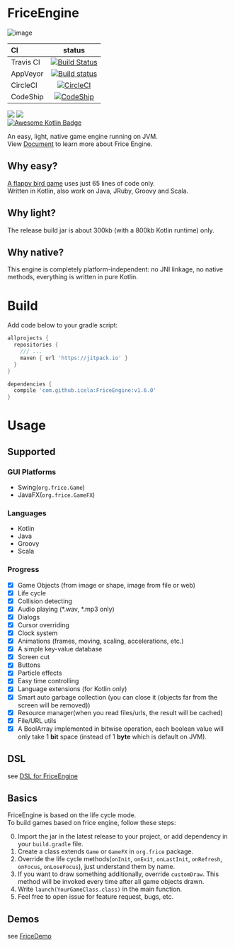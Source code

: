 # FriceEngine

![image](https://avatars1.githubusercontent.com/u/21008243)

CI|status
:---|:---:
Travis CI|[![Build Status](https://travis-ci.org/icela/FriceEngine.svg?branch=master)](https://travis-ci.org/icela/FriceEngine)
AppVeyor|[![Build status](https://ci.appveyor.com/api/projects/status/75d7wx28u3tgtnat?svg=true)](https://ci.appveyor.com/project/ice1000/friceengine)
CircleCI|[![CircleCI](https://circleci.com/gh/icela/FriceEngine.svg?style=svg)](https://circleci.com/gh/icela/FriceEngine)
CodeShip|[![CodeShip](https://codeship.com/projects/a1d7bc60-0a30-0135-8b3c-6ed4d7e33e57/status?branch=master)](https://app.codeship.com/projects/214712)

[![](https://jitpack.io/v/icela/FriceEngine.svg)](https://jitpack.io/#icela/FriceEngine)
[![](https://jitpack.io/v/icela/FriceEngine/month.svg)](https://jitpack.io/#icela/FriceEngine) <br/>
[![Awesome Kotlin Badge](https://kotlin.link/awesome-kotlin.svg)](https://github.com/KotlinBy/awesome-kotlin)

An easy, light, native game engine running on JVM.<br/>
View [Document](https://icela.github.io/#getting-started) to learn more about Frice Engine.

## Why easy?
[A flappy bird game](https://github.com/icela/FriceDemo/tree/master/demo/Demo7.java) uses just 65 lines of code only.<br/>
Written in Kotlin, also work on Java, JRuby, Groovy and Scala.

## Why light?
The release build jar is about 300kb (with a 800kb Kotlin runtime) only.<br/>

## Why native?
This engine is completely platform-independent: no JNI linkage, no native methods, everything is written in pure Kotlin.<br/>

# Build

Add code below to your gradle script:

```groovy
allprojects {
  repositories {
    /// ...
    maven { url 'https://jitpack.io' }
  }
}

dependencies {
  compile 'com.github.icela:FriceEngine:v1.6.0'
}
```

# Usage

## Supported

### GUI Platforms
- Swing(`org.frice.Game`)
- JavaFX(`org.frice.GameFX`)

### Languages
- Kotlin
- Java
- Groovy
- Scala

### Progress
- [X] Game Objects (from image or shape, image from file or web)
- [X] Life cycle
- [X] Collision detecting
- [X] Audio playing (\*.wav, \*.mp3 only)
- [X] Dialogs
- [X] Cursor overriding
- [X] Clock system
- [X] Animations (frames, moving, scaling, accelerations, etc.)
- [X] A simple key-value database
- [X] Screen cut
- [X] Buttons
- [X] Particle effects
- [X] Easy time controlling
- [X] Language extensions (for Kotlin only)
- [X] Smart auto garbage collection (you can close it (objects far from the screen will be removed))
- [X] Resource manager(when you read files/urls, the result will be cached)
- [X] File/URL utils
- [X] A BoolArray implemented in bitwise operation, each boolean value will only take 1 __bit__ space (instead of 1 __byte__ which is default on JVM).

## DSL
see [DSL for FriceEngine](https://github.com/icela/FriceEngine-DSL)

## Basics
FriceEngine is based on the life cycle mode.<br/>
To build games based on frice engine, follow these steps:

0. Import the jar in the latest release to your project, or add dependency in your `build.gradle` file.
0. Create a class extends `Game` or `GameFX` in `org.frice` package.
0. Override the life cycle methods(`onInit`, `onExit`, `onLastInit`, `onRefresh`, `onFocus`, `onLoseFocus`), just understand them by name.
0. If you want to draw something additionally, override `customDraw`. This method will be invoked every time after all game objects drawn.
0. Write `launch(YourGameClass.class)` in the main function.
0. Feel free to open issue for feature request, bugs, etc.

## Demos
see [FriceDemo](https://github.com/icela/FriceDemo)
